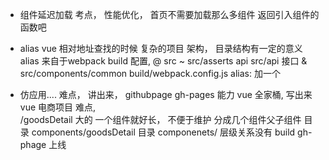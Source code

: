 - 组件延迟加载
    考点， 性能优化， 首页不需要加载那么多组件 返回引入组件的函数吧
- alias
    vue 相对地址查找的时候 复杂的项目 架构， 目录结构有一定的意义  
    alias 来自于webpack build 配置, 
    @   src 
    ~   src/asserts
    api src/api   接口
    &   src/components/common
    build/webpack.config.js
    alias: 加一个

- 仿应用.... 
    难点， 讲出来，  githubpage  gh-pages
    能力   vue 全家桶, 写出来 vue  电商项目
    难点,  
    /goodsDetail  大的  一个组件就好长， 不便于维护 
    分成几个组件父子组件
    目录  components/goodsDetail  目录 
    componenets/ 层级关系没有 
    build gh-phage  上线 
    